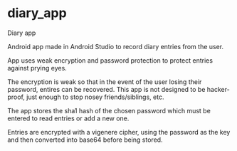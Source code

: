 # diary_app
Diary app

Android app made in Android Studio to record diary entries from the user.

App uses weak encryption and password protection to protect entries against prying eyes.

The encryption is weak so that in the event of the user losing their password, entires can be recovered. This app is not designed to be hacker-proof, just enough to stop nosey friends/siblings, etc.

The app stores the sha1 hash of the chosen password which must be entered to read entries or add a new one.

Entries are encrypted with a vigenere cipher, using the password as the key and then converted into base64 before being stored.
